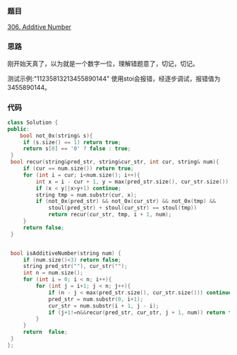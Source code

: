 ###  题目
[306. Additive Number](https://leetcode-cn.com/problems/additive-number/)
### 思路
刚开始天真了，以为就是一个数字一位，理解错题意了，切记，切记。

测试示例:"11235813213455890144" 使用stoi会报错，经逐步调试，报错值为3455890144。
### 代码
```c++
class Solution {
public:
    bool not_0x(string& s){
	 if (s.size() == 1) return true;
	 return s[0] == '0' ? false : true;
 }
 bool recur(string&pred_str, string&cur_str, int cur, string& num){
	 if (cur == num.size()) return true;
	 for (int i = cur; i<num.size(); i++){
		 int x = i - cur + 1, y = max(pred_str.size(), cur_str.size());
		 if (x < y||x>y+1) continue;
		 string tmp = num.substr(cur, x);
		 if (not_0x(pred_str) && not_0x(cur_str) && not_0x(tmp) &&
			 stoul(pred_str) + stoul(cur_str) == stoul(tmp))
			 return recur(cur_str, tmp, i + 1, num);
	 }
	 return false;
 }


 bool isAdditiveNumber(string num) {
	 if (num.size()<3) return false;
	 string pred_str(""), cur_str("");
	 int n = num.size();
	 for (int i = 0; i < n; i++){
		 for (int j = i+1; j < n; j++){
			 if (n - j < max(pred_str.size(), cur_str.size())) continue;
			 pred_str = num.substr(0, i+1);
			 cur_str = num.substr(i + 1, j - i);
			 if (j+1!=n&&recur(pred_str, cur_str, j + 1, num)) return true;
		 }
	 }
	 return  false;
 }
};
```
